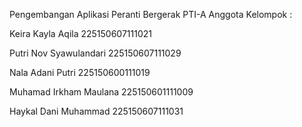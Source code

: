 Pengembangan Aplikasi Peranti Bergerak PTI-A
Anggota Kelompok :

Keira Kayla Aqila 225150607111021

Putri Nov Syawulandari 225150607111029 

Nala Adani Putri 225150600111019

Muhamad Irkham Maulana 225150601111009

Haykal Dani Muhammad 225150607111031
